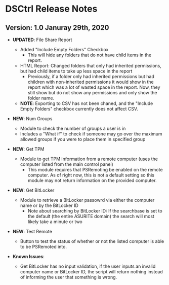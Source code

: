 # DSCtrl Release Notes

## Version: 1.0 Januray 29th, 2020

- **UPDATED**: File Share Report  
    - Added "Include Empty Folders" Checkbox  
        - This will hide any folders that do not have child items in the report.  
    - HTML Report: Changed folders that only had inherited permissions, but had child items to take up less space in the report  
        - Previously, if a folder only had inherited permissions but had children with non-inherited permissions it would show in the report which was a lot of wasted space in the report. Now, they still show but do not show any permissions and only show the folder name.  
    - **NOTE**: Exporting to CSV has not been chaned, and the "Include Empty Folders" checkbox currently does not affect CSV.   
  
- **NEW**: Num Groups  
    - Module to check the number of groups a user is in  
    - Includes a "What if" to check if someone may go over the maximum allowed groups if you were to place them in specified group  
  
- **NEW**: Get TPM  
    - Module to get TPM information from a remote computer (uses the computer listed from the main control panel)  
        - This module requires that PSRemoting be enabled on the remote computer. As of right now, this is not a default setting so this module may not return information on the provided computer.  
  
- **NEW**: Get BitLocker  
    - Module to retrieve a BitLocker passowrd via either the computer name or by the BitLocker ID  
        - Note about searching by BitLocker ID: If the searchbase is set to the default (the entire ASURITE domain) the search will most likely take a minute or two  
  
- **NEW**: Test Remote  
    - Button to test the status of whether or not the listed computer is able to be PSRemoted into.  
  
- **Known Issues**:  
    - Get BitLocker has no input validation, if the user inputs an invalid computer name or BitLocker ID, the script will return nothing instead of informing the user that something is wrong.  
